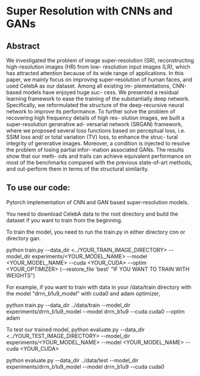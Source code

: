# Super Resolution with CNNs and GANs
## Abstract
We investigated the problem of image super-resolution (SR), reconstructing high-resolution images (HR) from low- resolution input images (LR), which has attracted attention because of its wide range of applications. In this paper, we mainly focus on improving super-resolution of human faces, and used CelebA as our dataset. Among all existing im- plementations, CNN-based models have enjoyed huge suc- cess. We presented a residual learning framework to ease the training of the substantially deep network. Specifically, we reformulated the structure of the deep-recursive neural network to improve its performance. To further solve the problem of recovering high frequency details of high res- olution images, we built a super-resolution generative ad- versarial network (SRGAN) framework, where we proposed several loss functions based on perceptual loss, i.e. SSIM loss and/ or total variation (TV) loss, to enhance the struc- tural integrity of generative images. Moreover, a condition is injected to resolve the problem of losing partial infor- mation associated GANs. The results show that our meth- ods and trails can achieve equivalent performance on most of the benchmarks compared with the previous state-of-art methods, and out-perform them in terms of the structural similarity.

## To use our code:
Pytorch implementation of CNN and GAN based super-resolution models.

You need to download CelebA data to the root directory and build the dataset if you want to train from the beginning.

To train the model, you need to run the train.py in either directory cnn or directory gan. 

python train.py --data_dir <../YOUR_TRAIN_IMAGE_DIRECTORY> --model_dir experiments/<YOUR_MODEL_NAME> --model <YOUR_MODEL_NAME> --cuda <YOUR_CUDA> --optim <YOUR_OPTIMIZER> (--restore_file 'best' "IF YOU WANT TO TRAIN WITH WEIGHTS")

For example, if you want to train with data in your /data/train directory with the model "drrn_b1u9_model" with cuda0 and adam optimizer,

python train.py --data_dir ../data/train --model_dir experiments/drrn_b1u9_model --model drrn_b1u9 --cuda cuda0 --optim adam


To test our trained model,
python evaluate.py --data_dir <../YOUR_TEST_IMAGE_DIRECTORY> --model_dir experiments/<YOUR_MODEL_NAME> --model <YOUR_MODEL_NAME> --cuda <YOUR_CUDA> 


python evaluate.py --data_dir ../data/test --model_dir experiments/drrn_b1u9_model --model drrn_b1u9 --cuda cuda0